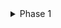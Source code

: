 <details>
<summary>Phase 1</summary>
<p>

- ✔ [Worked in the intitial stage of cleaning the data set and figuring out the continous and categorical values.](https://github.com/N-BHUVANESH/Projects/blob/25507ce3bce3ddf3f05e53c9a2eb9f83ec753e91/Dashboarding%20Project.xlsx)

</p></details>

